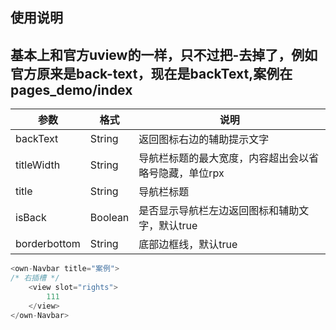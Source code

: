 ## 使用说明
## 基本上和官方uview的一样，只不过把-去掉了，例如官方原来是back-text，现在是backText,案例在pages_demo/index
|  参数   |  格式 |  说明 |
|  ----  | ----  |----  |
| backText  | String | 返回图标右边的辅助提示文字 |
| titleWidth  | String |导航栏标题的最大宽度，内容超出会以省略号隐藏，单位rpx|
| title  | String |导航栏标题|
| isBack  | Boolean |是否显示导航栏左边返回图标和辅助文字，默认true|
| borderbottom  | String |底部边框线，默认true|


```javascript
<own-Navbar title="案例">
/* 右插槽 */
	<view slot="rights">
		111
	</view>
</own-Navbar>


```

